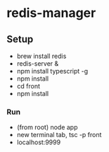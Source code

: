 # redis-manager


## Setup
- brew install redis
- redis-server &
- npm install typescript -g
- npm install
- cd front
- npm install

### Run

- (from root) node app
- new terminal tab, tsc -p front
- localhost:9999